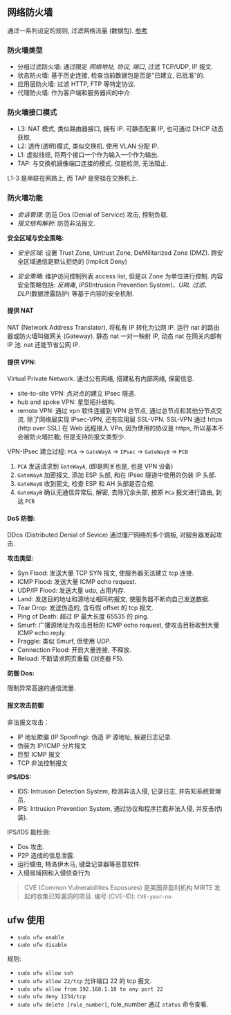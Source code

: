 ## 网络防火墙

通过一系列设定的规则, 过滤网络流量 (数据包). [参考](https://zhuanlan.zhihu.com/p/461078581)

### 防火墙类型

- 分组过滤防火墙: 通过限定 *网络地址, 协议, 端口*, 过滤 TCP/UDP, IP 报文.
- 状态防火墙: 基于历史连接, 检查当前数据包是否是"已建立, 已批准"的.
- 应用层防火墙: 过滤 HTTP, FTP 等特定协议.
- 代理防火墙: 作为客户端和服务器间的中介.

### 防火墙接口模式

- L3: NAT 模式, 类似路由器接口, 拥有 IP. 可静态配置 IP, 也可通过 DHCP 动态获取.
- L2: 透传(透明)模式, 类似交换机. 使用 VLAN 分配 IP.
- L1: 虚拟线缆, 将两个接口一个作为输入一个作为输出.
- TAP: 与交换机镜像端口连接的模式. 仅能检测, 无法阻止.

L1-3 是串联在网路上, 而 TAP 是旁挂在交换机上.

### 防火墙功能

- *会话管理*: 防范 Dos (Denial of Service) 攻击, 控制负载.
- *报文结构解析*: 防范非法报文.

**安全区域与安全策略:**

- *安全区域*: 设置 Trust Zone, Untrust Zone, DeMilitarized Zone (DMZ). 跨安全区域通信是默认拒绝的 (Implicit Deny)

- *安全策略*: 维护访问控制列表 access list, 但是以 Zone 为单位进行控制. 内容安全策略包括: *反病毒*, *IPS*(Intrusion Prevention System)、*URL 过滤*、*DLP*(数据泄露防护) 等基于内容的安全机制.

#### 提供 NAT
NAT (Network Address Translator), 将私有 IP 转化为公网 IP. 运行 nat 的路由器或防火墙叫做网关 (Gateway). 静态 nat 一对一映射 IP, 动态 nat 在网关内部有 IP 池. nat 还能节省公网 IP.

#### 提供 VPN:

Virtual Private Network. 通过公有网络, 搭建私有内部网络, 保密信息.
- site-to-site VPN: 点对点的建立 IPsec 隧道.
- hub and spoke VPN: 星型拓扑结构.
- remote VPN: 通过 vpn 软件连接到 VPN 总节点, 通过总节点和其他分节点交流. 除了网络层实现 IPsec-VPN, 还有应用层 SSL-VPN. SSL-VPN 通过 https (http over SSL) 在 Web 远程接入 VPn, 因为使用的协议是 https, 所以基本不会被防火墙拦截; 但是支持的报文类型少.

VPN-IPsec 建立过程: `PCA` -> `GateWayA` -> `IPsec` -> `GateWayB` -> `PCB`
1. `PCA` 发送请求到 `GateWayA`, (即是网关也是, 也是 VPN 设备)
2. `GateWayA` 加密报文, 添加 ESP 头部, 和在 IPsec 隧道中使用的伪装 IP 头部.
3. `GateWayB` 收到密文, 检查 ESP 和 AH 头部是否合规.
4. `GateWayB` 确认无通信异常后, 解密, 去除冗余头部, 按原 `PCa` 报文进行路由, 到达 `PCB`

#### DoS 防御:

DDos (Distributed Denial of Sevice) 通过僵尸网络的多个跳板, 对服务器发起攻击.

**攻击类型:**
- Syn Flood: 发送大量 TCP SYN 报文, 使服务器无法建立 tcp 连接.
- ICMP Flood: 发送大量 ICMP echo request.
- UDP/IP Flood: 发送大量 udp, 占用内存.
- Land: 发送目的地址和源地址相同的报文, 使服务器不断向自己发送数据.
- Tear Drop: 发送伪造的, 含有假 offset 的 tcp 报文.
- Ping of Death: 超过 IP 最大长度 65535 的 ping.
- Smurf: 广播源地址为攻击目标的 ICMP echo request, 使攻击目标收到大量 ICMP echo reply.
- Fraggle: 类似 Smurf, 但使用 UDP.
- Connection Flood: 开启大量连接, 不释放.
- Reload: 不断请求网页重载 (浏览器 F5).

**防御 Dos:**

限制异常高速的通信流量.

#### 报文攻击防御

非法报文攻击：
- IP 地址欺骗 (IP Spoofing): 伪造 IP 源地址, 躲避日志记录.
- 伪装为 IP/ICMP 分片报文
- 巨型 ICMP 报文
- TCP 非法控制报文

**IPS/IDS:**
- IDS: Intrusion Detection System, 检测非法入侵, 记录日志, 并告知系统管理员.
- IPS: Intrusion Prevention System, 通过协议和程序拦截非法入侵, 并反击(伪装).

IPS/IDS 能检测:
- Dos 攻击.
- P2P 造成的信息泄露.
- 运行蠕虫, 特洛伊木马, 键盘记录器等恶意软件.
- 入侵局域网和入侵侦查行为

> CVE (Common Vulnerabilities Exposures) 是美国非盈利机构 MIRTE 发起的收集已知漏洞的项目. 编号 (CVE-ID): `CVE-year-no`.

## ufw 使用

- `sudo ufw enable`
- `sudo ufw disable`

规则:
- `sudo ufw allow ssh`
- `sudo ufw allow 22/tcp` 允许端口 22 的 tcp 报文.
- `sudo ufw allow from 192.168.1.10 to any port 22`
- `sudo ufw deny 1234/tcp`
- `sudo ufw delete [rule_number]`, rule_number 通过 `status` 命令查看.
